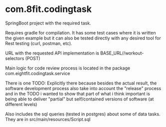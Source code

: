 # com.8fit.codingtask

SpringBoot project with the required task.

Requires gradle for compilation. It has some test cases where it is written the given example but it can also be tested
directly with any desired tool for Rest testing (curl, postman, etc).

URL with the requested API implementation is BASE_URL//workout-selectors (POST)

Main logic for code review process is located in the package com.eightfit.codingtask.service

There is one TODO: Explicitly there because besides the actual result, the software development process also take
into account the "release" process and in the TODO i wanted to show that part of what i think important is being able to
deliver "partial" but self/contained versions of software (at different levels)

Also includes the sql queries (tested in postgres) about some of data tasks. They are in src/main/resources/Script.sql
